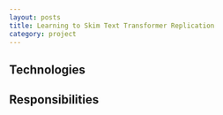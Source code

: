 ```yaml
---
layout: posts
title: Learning to Skim Text Transformer Replication
category: project 
---
```


## Technologies

## Responsibilities
